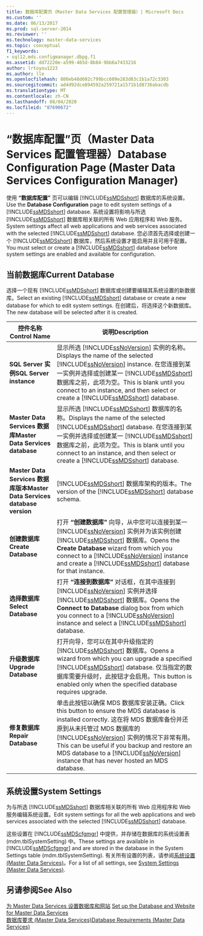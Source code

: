 ```yaml
---
title: 数据库配置页（Master Data Services 配置管理器）| Microsoft Docs
ms.custom: ''
ms.date: 06/13/2017
ms.prod: sql-server-2014
ms.reviewer: ''
ms.technology: master-data-services
ms.topic: conceptual
f1_keywords:
- sql12.mds.configmanager.dbpg.f1
ms.assetid: dd72220e-a599-465d-8b84-9bb6a7433216
author: lrtoyou1223
ms.author: lle
ms.openlocfilehash: 800eb48d602c799bcc609e283d83c1b1a72c3303
ms.sourcegitcommit: ad4d92dce894592a259721a1571b1d8736abacdb
ms.translationtype: MT
ms.contentlocale: zh-CN
ms.lasthandoff: 08/04/2020
ms.locfileid: "87690672"
---
```

# <a name="database-configuration-page-master-data-services-configuration-manager"></a><span data-ttu-id="3c017-102">“数据库配置”页（Master Data Services 配置管理器）</span><span class="sxs-lookup"><span data-stu-id="3c017-102">Database Configuration Page (Master Data Services Configuration Manager)</span></span>
  <span data-ttu-id="3c017-103">使用 **“数据库配置”** 页可以编辑 [!INCLUDE[ssMDSshort](../includes/ssmdsshort-md.md)] 数据库的系统设置。</span><span class="sxs-lookup"><span data-stu-id="3c017-103">Use the **Database Configuration** page to edit system settings of a [!INCLUDE[ssMDSshort](../includes/ssmdsshort-md.md)] database.</span></span> <span data-ttu-id="3c017-104">系统设置将影响与所选 [!INCLUDE[ssMDSshort](../includes/ssmdsshort-md.md)] 数据库相关联的所有 Web 应用程序和 Web 服务。</span><span class="sxs-lookup"><span data-stu-id="3c017-104">System settings affect all web applications and web services associated with the selected [!INCLUDE[ssMDSshort](../includes/ssmdsshort-md.md)] database.</span></span> <span data-ttu-id="3c017-105">您必须首先选择或创建一个 [!INCLUDE[ssMDSshort](../includes/ssmdsshort-md.md)] 数据库，然后系统设置才能启用并且可用于配置。</span><span class="sxs-lookup"><span data-stu-id="3c017-105">You must select or create a [!INCLUDE[ssMDSshort](../includes/ssmdsshort-md.md)] database before system settings are enabled and available for configuration.</span></span>  
  
## <a name="current-database"></a><span data-ttu-id="3c017-106">当前数据库</span><span class="sxs-lookup"><span data-stu-id="3c017-106">Current Database</span></span>  
 <span data-ttu-id="3c017-107">选择一个现有 [!INCLUDE[ssMDSshort](../includes/ssmdsshort-md.md)] 数据库或创建要编辑其系统设置的新数据库。</span><span class="sxs-lookup"><span data-stu-id="3c017-107">Select an existing [!INCLUDE[ssMDSshort](../includes/ssmdsshort-md.md)] database or create a new database for which to edit system settings.</span></span> <span data-ttu-id="3c017-108">在创建后，将选择这个新数据库。</span><span class="sxs-lookup"><span data-stu-id="3c017-108">The new database will be selected after it is created.</span></span>  
  
|<span data-ttu-id="3c017-109">控件名称</span><span class="sxs-lookup"><span data-stu-id="3c017-109">Control Name</span></span>|<span data-ttu-id="3c017-110">说明</span><span class="sxs-lookup"><span data-stu-id="3c017-110">Description</span></span>|  
|------------------|-----------------|  
|<span data-ttu-id="3c017-111">**SQL Server 实例**</span><span class="sxs-lookup"><span data-stu-id="3c017-111">**SQL Server instance**</span></span>|<span data-ttu-id="3c017-112">显示所选 [!INCLUDE[ssNoVersion](../includes/ssnoversion-md.md)] 实例的名称。</span><span class="sxs-lookup"><span data-stu-id="3c017-112">Displays the name of the selected [!INCLUDE[ssNoVersion](../includes/ssnoversion-md.md)] instance.</span></span> <span data-ttu-id="3c017-113">在您连接到某一实例并选择或创建某一 [!INCLUDE[ssMDSshort](../includes/ssmdsshort-md.md)] 数据库之前，此项为空。</span><span class="sxs-lookup"><span data-stu-id="3c017-113">This is blank until you connect to an instance, and then select or create a [!INCLUDE[ssMDSshort](../includes/ssmdsshort-md.md)] database.</span></span>|  
|<span data-ttu-id="3c017-114">**Master Data Services 数据库**</span><span class="sxs-lookup"><span data-stu-id="3c017-114">**Master Data Services database**</span></span>|<span data-ttu-id="3c017-115">显示所选 [!INCLUDE[ssMDSshort](../includes/ssmdsshort-md.md)] 数据库的名称。</span><span class="sxs-lookup"><span data-stu-id="3c017-115">Displays the name of the selected [!INCLUDE[ssMDSshort](../includes/ssmdsshort-md.md)] database.</span></span> <span data-ttu-id="3c017-116">在您连接到某一实例并选择或创建某一 [!INCLUDE[ssMDSshort](../includes/ssmdsshort-md.md)] 数据库之前，此项为空。</span><span class="sxs-lookup"><span data-stu-id="3c017-116">This is blank until you connect to an instance, and then select or create a [!INCLUDE[ssMDSshort](../includes/ssmdsshort-md.md)] database.</span></span>|  
|<span data-ttu-id="3c017-117">**Master Data Services 数据库版本**</span><span class="sxs-lookup"><span data-stu-id="3c017-117">**Master Data Services database version**</span></span>|<span data-ttu-id="3c017-118">[!INCLUDE[ssMDSshort](../includes/ssmdsshort-md.md)] 数据库架构的版本。</span><span class="sxs-lookup"><span data-stu-id="3c017-118">The version of the [!INCLUDE[ssMDSshort](../includes/ssmdsshort-md.md)] database schema.</span></span>|  
|<span data-ttu-id="3c017-119">**创建数据库**</span><span class="sxs-lookup"><span data-stu-id="3c017-119">**Create Database**</span></span>|<span data-ttu-id="3c017-120">打开 **“创建数据库”** 向导，从中您可以连接到某一 [!INCLUDE[ssNoVersion](../includes/ssnoversion-md.md)] 实例并为该实例创建 [!INCLUDE[ssMDSshort](../includes/ssmdsshort-md.md)] 数据库。</span><span class="sxs-lookup"><span data-stu-id="3c017-120">Opens the **Create Database** wizard from which you connect to a [!INCLUDE[ssNoVersion](../includes/ssnoversion-md.md)] instance and create a [!INCLUDE[ssMDSshort](../includes/ssmdsshort-md.md)] database for that instance.</span></span>|  
|<span data-ttu-id="3c017-121">**选择数据库**</span><span class="sxs-lookup"><span data-stu-id="3c017-121">**Select Database**</span></span>|<span data-ttu-id="3c017-122">打开 **“连接到数据库”** 对话框，在其中连接到 [!INCLUDE[ssNoVersion](../includes/ssnoversion-md.md)] 实例并选择 [!INCLUDE[ssMDSshort](../includes/ssmdsshort-md.md)] 数据库。</span><span class="sxs-lookup"><span data-stu-id="3c017-122">Opens the **Connect to Database** dialog box from which you connect to a [!INCLUDE[ssNoVersion](../includes/ssnoversion-md.md)] instance and select a [!INCLUDE[ssMDSshort](../includes/ssmdsshort-md.md)] database.</span></span>|  
|<span data-ttu-id="3c017-123">**升级数据库**</span><span class="sxs-lookup"><span data-stu-id="3c017-123">**Upgrade Database**</span></span>|<span data-ttu-id="3c017-124">打开向导，您可以在其中升级指定的 [!INCLUDE[ssMDSshort](../includes/ssmdsshort-md.md)] 数据库。</span><span class="sxs-lookup"><span data-stu-id="3c017-124">Opens a wizard from which you can upgrade a specified [!INCLUDE[ssMDSshort](../includes/ssmdsshort-md.md)] database.</span></span> <span data-ttu-id="3c017-125">仅当指定的数据库需要升级时，此按钮才会启用。</span><span class="sxs-lookup"><span data-stu-id="3c017-125">This button is enabled only when the specified database requires upgrade.</span></span>|  
|<span data-ttu-id="3c017-126">**修复数据库**</span><span class="sxs-lookup"><span data-stu-id="3c017-126">**Repair Database**</span></span>|<span data-ttu-id="3c017-127">单击此按钮以确保 MDS 数据库安装正确。</span><span class="sxs-lookup"><span data-stu-id="3c017-127">Click this button to ensure the MDS database is installed correctly.</span></span> <span data-ttu-id="3c017-128">这在将 MDS 数据库备份并还原到从未托管过 MDS 数据库的 [!INCLUDE[ssNoVersion](../includes/ssnoversion-md.md)] 实例的情况下非常有用。</span><span class="sxs-lookup"><span data-stu-id="3c017-128">This can be useful if you backup and restore an MDS database to a [!INCLUDE[ssNoVersion](../includes/ssnoversion-md.md)] instance that has never hosted an MDS database.</span></span>|  
  
## <a name="system-settings"></a><span data-ttu-id="3c017-129">系统设置</span><span class="sxs-lookup"><span data-stu-id="3c017-129">System Settings</span></span>  
 <span data-ttu-id="3c017-130">为与所选 [!INCLUDE[ssMDSshort](../includes/ssmdsshort-md.md)] 数据库相关联的所有 Web 应用程序和 Web 服务编辑系统设置。</span><span class="sxs-lookup"><span data-stu-id="3c017-130">Edit system settings for all the web applications and web services associated with the selected [!INCLUDE[ssMDSshort](../includes/ssmdsshort-md.md)] database.</span></span>  
  
 <span data-ttu-id="3c017-131">这些设置在 [!INCLUDE[ssMDScfgmgr](../includes/ssmdscfgmgr-md.md)] 中提供，并存储在数据库的系统设置表 (mdm.tblSystemSetting) 中。</span><span class="sxs-lookup"><span data-stu-id="3c017-131">These settings are available in [!INCLUDE[ssMDScfgmgr](../includes/ssmdscfgmgr-md.md)] and are stored in the database in the System Settings table (mdm.tblSystemSetting).</span></span> <span data-ttu-id="3c017-132">有关所有设置的列表，请参阅[系统设置 (Master Data Services)](system-settings-master-data-services.md)。</span><span class="sxs-lookup"><span data-stu-id="3c017-132">For a list of all settings, see [System Settings &#40;Master Data Services&#41;](system-settings-master-data-services.md).</span></span>  
  
## <a name="see-also"></a><span data-ttu-id="3c017-133">另请参阅</span><span class="sxs-lookup"><span data-stu-id="3c017-133">See Also</span></span>  
 <span data-ttu-id="3c017-134">[为 Master Data Services 设置数据库和网站](../../2014/master-data-services/set-up-the-database-and-website-for-master-data-services.md) </span><span class="sxs-lookup"><span data-stu-id="3c017-134">[Set up the Database and Website for Master Data Services](../../2014/master-data-services/set-up-the-database-and-website-for-master-data-services.md) </span></span>  
 [<span data-ttu-id="3c017-135">数据库要求 (Master Data Services)</span><span class="sxs-lookup"><span data-stu-id="3c017-135">Database Requirements &#40;Master Data Services&#41;</span></span>](install-windows/database-requirements-master-data-services.md)  
  
  
